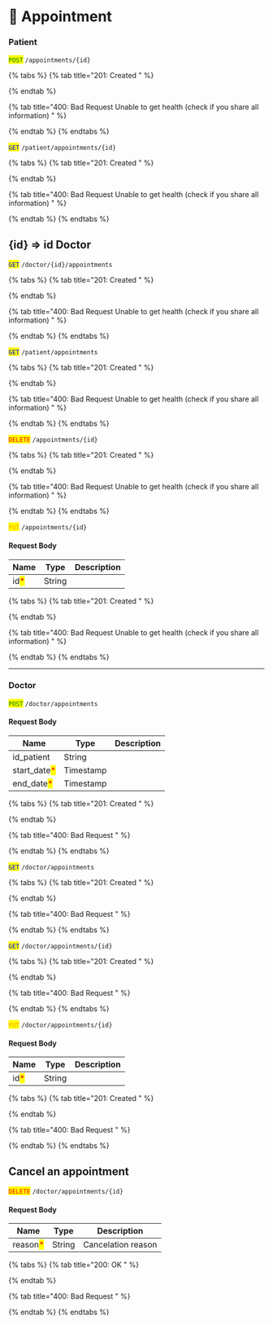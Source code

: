 # 🏥 Appointment

### Patient

<mark style="color:green;">`POST`</mark> `/appointments/{id}`&#x20;

{% tabs %}
{% tab title="201: Created " %}

{% endtab %}

{% tab title="400: Bad Request Unable to get health (check if you share all information) " %}

{% endtab %}
{% endtabs %}

<mark style="color:blue;">`GET`</mark> `/patient/appointments/{id}`&#x20;

{% tabs %}
{% tab title="201: Created " %}

{% endtab %}

{% tab title="400: Bad Request Unable to get health (check if you share all information) " %}

{% endtab %}
{% endtabs %}

## {id} => id Doctor

<mark style="color:blue;">`GET`</mark> `/doctor/{id}/appointments`&#x20;

{% tabs %}
{% tab title="201: Created " %}

{% endtab %}

{% tab title="400: Bad Request Unable to get health (check if you share all information) " %}

{% endtab %}
{% endtabs %}

<mark style="color:blue;">`GET`</mark> `/patient/appointments`&#x20;

{% tabs %}
{% tab title="201: Created " %}

{% endtab %}

{% tab title="400: Bad Request Unable to get health (check if you share all information) " %}

{% endtab %}
{% endtabs %}

<mark style="color:red;">`DELETE`</mark> `/appointments/{id}`&#x20;

{% tabs %}
{% tab title="201: Created " %}

{% endtab %}

{% tab title="400: Bad Request Unable to get health (check if you share all information) " %}

{% endtab %}
{% endtabs %}

<mark style="color:orange;">`PUT`</mark> `/appointments/{id}`&#x20;

#### Request Body

| Name                                 | Type   | Description |
| ------------------------------------ | ------ | ----------- |
| id<mark style="color:red;">\*</mark> | String |             |

{% tabs %}
{% tab title="201: Created " %}

{% endtab %}

{% tab title="400: Bad Request Unable to get health (check if you share all information) " %}

{% endtab %}
{% endtabs %}

***

### Doctor

<mark style="color:green;">`POST`</mark> `/doctor/appointments`

#### Request Body

| Name                                          | Type      | Description |
| --------------------------------------------- | --------- | ----------- |
| id\_patient                                   | String    |             |
| start\_date<mark style="color:red;">\*</mark> | Timestamp |             |
| end\_date<mark style="color:red;">\*</mark>   | Timestamp |             |

{% tabs %}
{% tab title="201: Created " %}

{% endtab %}

{% tab title="400: Bad Request " %}

{% endtab %}
{% endtabs %}

<mark style="color:blue;">`GET`</mark> `/doctor/appointments`

{% tabs %}
{% tab title="201: Created " %}

{% endtab %}

{% tab title="400: Bad Request " %}

{% endtab %}
{% endtabs %}

<mark style="color:blue;">`GET`</mark> `/doctor/appointments/{id}`

{% tabs %}
{% tab title="201: Created " %}

{% endtab %}

{% tab title="400: Bad Request " %}

{% endtab %}
{% endtabs %}

<mark style="color:orange;">`PUT`</mark> `/doctor/appointments/{id}`

#### Request Body

| Name                                 | Type   | Description |
| ------------------------------------ | ------ | ----------- |
| id<mark style="color:red;">\*</mark> | String |             |

{% tabs %}
{% tab title="201: Created " %}

{% endtab %}

{% tab title="400: Bad Request " %}

{% endtab %}
{% endtabs %}

## Cancel an appointment

<mark style="color:red;">`DELETE`</mark> `/doctor/appointments/{id}`

#### Request Body

| Name                                     | Type   | Description        |
| ---------------------------------------- | ------ | ------------------ |
| reason<mark style="color:red;">\*</mark> | String | Cancelation reason |

{% tabs %}
{% tab title="200: OK " %}

{% endtab %}

{% tab title="400: Bad Request " %}

{% endtab %}
{% endtabs %}
